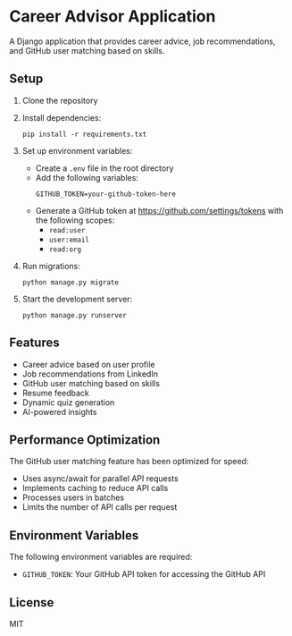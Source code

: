 # Career Advisor Application

A Django application that provides career advice, job recommendations, and GitHub user matching based on skills.

## Setup

1. Clone the repository
2. Install dependencies:
   ```
   pip install -r requirements.txt
   ```
3. Set up environment variables:
   - Create a `.env` file in the root directory
   - Add the following variables:
     ```
     GITHUB_TOKEN=your-github-token-here
     ```
   - Generate a GitHub token at https://github.com/settings/tokens with the following scopes:
     - `read:user`
     - `user:email`
     - `read:org`

4. Run migrations:
   ```
   python manage.py migrate
   ```

5. Start the development server:
   ```
   python manage.py runserver
   ```

## Features

- Career advice based on user profile
- Job recommendations from LinkedIn
- GitHub user matching based on skills
- Resume feedback
- Dynamic quiz generation
- AI-powered insights

## Performance Optimization

The GitHub user matching feature has been optimized for speed:
- Uses async/await for parallel API requests
- Implements caching to reduce API calls
- Processes users in batches
- Limits the number of API calls per request

## Environment Variables

The following environment variables are required:

- `GITHUB_TOKEN`: Your GitHub API token for accessing the GitHub API

## License

MIT 